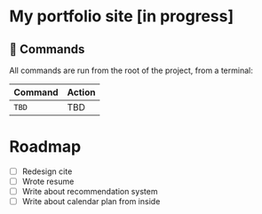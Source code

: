 # My portfolio site [in progress]

## 🧞 Commands

All commands are run from the root of the project, from a terminal:

| Command                | Action                                           |
|:-----------------------|:-------------------------------------------------|
| `TBD`                  | TBD                                              |


# Roadmap

- [ ] Redesign cite
- [ ] Wrote resume
- [ ] Write about recommendation system
- [ ] Write about calendar plan from inside
